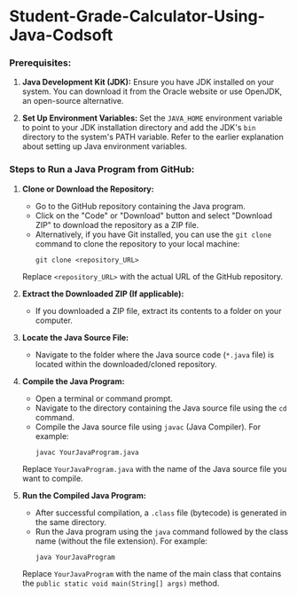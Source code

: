 # Student-Grade-Calculator-Using-Java-Codsoft

### Prerequisites:
1. **Java Development Kit (JDK):** Ensure you have JDK installed on your system. You can download it from the Oracle website or use OpenJDK, an open-source alternative.

2. **Set Up Environment Variables:** Set the `JAVA_HOME` environment variable to point to your JDK installation directory and add the JDK's `bin` directory to the system's PATH variable. Refer to the earlier explanation about setting up Java environment variables.

### Steps to Run a Java Program from GitHub:

1. **Clone or Download the Repository:**
   - Go to the GitHub repository containing the Java program.
   - Click on the "Code" or "Download" button and select "Download ZIP" to download the repository as a ZIP file.
   - Alternatively, if you have Git installed, you can use the `git clone` command to clone the repository to your local machine:
     ```
     git clone <repository_URL>
     ```
   Replace `<repository_URL>` with the actual URL of the GitHub repository.

2. **Extract the Downloaded ZIP (If applicable):**
   - If you downloaded a ZIP file, extract its contents to a folder on your computer.

3. **Locate the Java Source File:**
   - Navigate to the folder where the Java source code (`*.java` file) is located within the downloaded/cloned repository.

4. **Compile the Java Program:**
   - Open a terminal or command prompt.
   - Navigate to the directory containing the Java source file using the `cd` command.
   - Compile the Java source file using `javac` (Java Compiler). For example:
     ```
     javac YourJavaProgram.java
     ```
   Replace `YourJavaProgram.java` with the name of the Java source file you want to compile.

5. **Run the Compiled Java Program:**
   - After successful compilation, a `.class` file (bytecode) is generated in the same directory.
   - Run the Java program using the `java` command followed by the class name (without the file extension). For example:
     ```
     java YourJavaProgram
     ```
   Replace `YourJavaProgram` with the name of the main class that contains the `public static void main(String[] args)` method.
